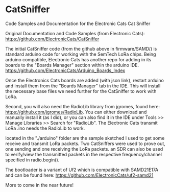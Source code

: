 # CatSniffer
Code Samples and Documentation for the Electronic Cats Cat Sniffer

Original Documentation and Code Samples (from Electronic Cats):
https://github.com/ElectronicCats/CatSniffer

The initial CatSniffer code (from the github above in firmware/SAMD/) is standard arduino code for working with the SemTech LoRa chips.  Being arduino compatible, Electronic Cats has another repo for adding in its boards to the "Boards Manager" section within the arduino IDE. 
https://github.com/ElectronicCats/Arduino_Boards_Index

Once the Electronics Cats boards are added (with json link), restart arduino and install them from the "Boards Manager" tab in the IDE.  This will install the necessary base files we need further for the CatSniffer to work with LoRa.  

Second, you will also need the RadioLib library from jgromes, found here: https://github.com/jgromes/RadioLib.  You can either download and manually install it (as I did), or you can also find it in the IDE under Tools >> Manage Libraries >> Search for "RadioLib".  The Electronic Cats transmit LoRa .ino needs the RadioLib to work. 

located in the "./arduino" folder are the sample sketched I used to get some receive and transmit LoRa packets. Two CatSniffers were used to prove out, one sending and one receiving the LoRa packets.  an SDR can also be used to verify/view the transmitted packets in the respective frequency/channel specified in radio.begin(). 

The bootloader is a variant of Uf2 which is compatible with SAMD21E17A and can be found here: https://github.com/ElectronicCats/uf2-samd21

More to come in the near future!
